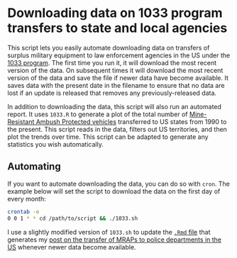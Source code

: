 # Downloading data on 1033 program transfers to state and local agencies

This script lets you easily automate downloading data on transfers of surplus
military equipment to law enforcement agencies in the US under the
[1033 program](https://en.wikipedia.org/wiki/1033_program).
The first time you run it, it will download the most recent version of the data.
On subsequent times it will download the most recent version of the data and
save the file if newer data have become available. It saves data with the
present date in the filename to ensure that no data are lost if an update is
released that removes any previously-released data.

In addition to downloading the data, this script will also run an automated report.
It uses `1033.R` to generate a plot of the total number of
[Mine-Resistant Ambush Protected vehicles](https://en.wikipedia.org/wiki/MRAP)
transferred to US states from 1990 to the present. This script reads in the
data, filters out US territories, and then plot the trends over time. This
script can be adapted to generate any statistics you wish automatically.

## Automating

If you want to automate downloading the data, you can do so with `cron`. The
example below will set the script to download the data on the first day of every
month:

```bash
crontab -e
0 0 1 * * cd /path/to/script && ./1033.sh
```

I use a slightly modified version of `1033.sh` to update the
[`.Rmd` file](https://github.com/jayrobwilliams/jayrobwilliams.github.io/blob/master/_source/2020-06-03-visualizing-militarization.Rmd)
that generates my
[post on the transfer of MRAPs to police departments in the US](https://jayrobwilliams.com/posts/2020/06/visualizing-militarization/) whenever
newer data become available.
